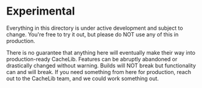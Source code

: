 # Experimental

Everything in this directory is under active development and subject to
change. You're free to try it out, but please do NOT use any of this in
production.

There is no guarantee that anything here will eventually make their way
into production-ready CacheLib. Features can be abruptly abandoned or
drastically changed without warning. Builds will NOT break but functionality
can and will break. If you need something from here for production, reach
out to the CacheLib team, and we could work something out.
